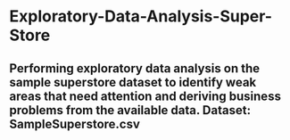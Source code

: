 # Exploratory-Data-Analysis-Super-Store

## Performing exploratory data analysis on the sample superstore dataset to identify weak areas that need attention and deriving business problems from the available data. Dataset: SampleSuperstore.csv 
